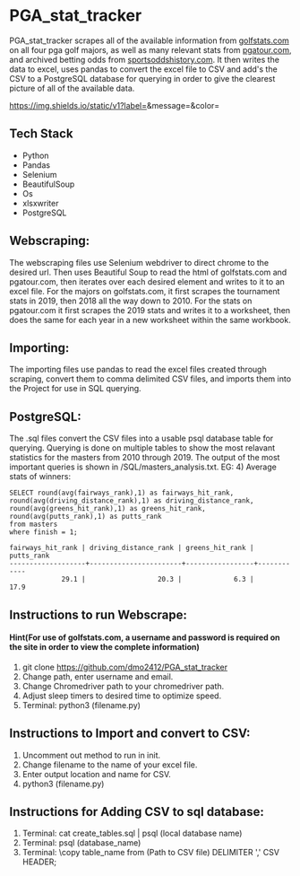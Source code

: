 # PGA_stat_tracker
PGA_stat_tracker scrapes all of the available information from [golfstats.com](golfstats.com) on all four pga golf majors, as well as many relevant stats from [pgatour.com](pgatour.com), and archived betting odds from [sportsoddshistory.com](sportsoddshistory.com). 
It then writes the data to excel, uses pandas to convert the excel file to CSV and add's the CSV to a PostgreSQL database for querying in order to give the clearest
picture of all of the available data.

https://img.shields.io/static/v1?label=<LABEL>&message=<Picture>&color=<Red>

## Tech Stack
* Python 
* Pandas
* Selenium
* BeautifulSoup
* Os
* xlsxwriter
* PostgreSQL

## Webscraping:
  The webscraping files use Selenium webdriver to direct chrome to the desired url. Then uses Beautiful Soup to read the html of golfstats.com and pgatour.com, 
  then iterates over each desired element and writes to it to an excel file. For the majors on golfstats.com, it first scrapes the tournament stats in 2019, then 2018
  all the way down to 2010. For the stats on pgatour.com it first scrapes the 2019 stats and writes it to a worksheet, then does the same for each year in a new 
  worksheet within the same workbook.
  
## Importing:
  The importing files use pandas to read the excel files created through scraping, convert them to comma delimited CSV files, and imports them into the Project for 
  use in SQL querying.
  
## PostgreSQL:
  The .sql files convert the CSV files into a usable psql database table for querying. Querying is done on multiple tables to show the most relavant statistics 
  for the masters from 2010 through 2019. The output of the most important queries is shown in /SQL/masters_analysis.txt. 
  EG:
    4) Average stats of winners:

    SELECT round(avg(fairways_rank),1) as fairways_hit_rank, round(avg(driving_distance_rank),1) as driving_distance_rank, round(avg(greens_hit_rank),1) as greens_hit_rank, round(avg(putts_rank),1) as putts_rank
    from masters
    where finish = 1;

    fairways_hit_rank | driving_distance_rank | greens_hit_rank | putts_rank 
    -------------------+-----------------------+-----------------+------------
                 29.1 |                  20.3 |             6.3 |       17.9


## Instructions to run Webscrape: 
#### Hint(For use of golfstats.com, a username and password is required on the site in order to view the complete information)
  1) git clone https://github.com/dmo2412/PGA_stat_tracker
  2) Change path, enter username and email.
  3) Change Chromedriver path to your chromedriver path.
  4) Adjust sleep timers to desired time to optimize speed.
  5) Terminal: python3 (filename.py)

## Instructions to Import and convert to CSV:
  1) Uncomment out method to run in init.
  2) Change filename to the name of your excel file.
  3) Enter output location and name for CSV.
  4) python3 (filename.py)
  
## Instructions for Adding CSV to sql database:
  1) Terminal: cat create_tables.sql | psql (local database name)
  2) Terminal: psql (database_name)
  3) Terminal: \copy table_name from (Path to CSV file) DELIMITER ',' CSV HEADER;

  
  
